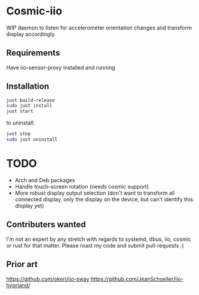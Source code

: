 # Cosmic-iio

WIP daemon to listen for accelerometer orientation changes and transform display accordingly.

## Requirements

Have iio-sensor-proxy installed and running

## Installation

```sh
just build-release
sudo just install
just start
```

to uninstall:
```sh
just stop
sudo just uninstall
```

# TODO

- Arch and Deb packages
- Handle touch-screen rotation (needs cosmic support)
- More robust display output selection (don't want to transform all connected display, only the display on the device, but can't identify this display yet)

## Contributers wanted

I'm not an expert by any stretch with regards to systemd, dbus, iio, cosmic or rust for that matter.
Please roast my code and submit pull-requests :)

## Prior art

<https://github.com/okeri/iio-sway>
<https://github.com/JeanSchoeller/iio-hyprland/>
